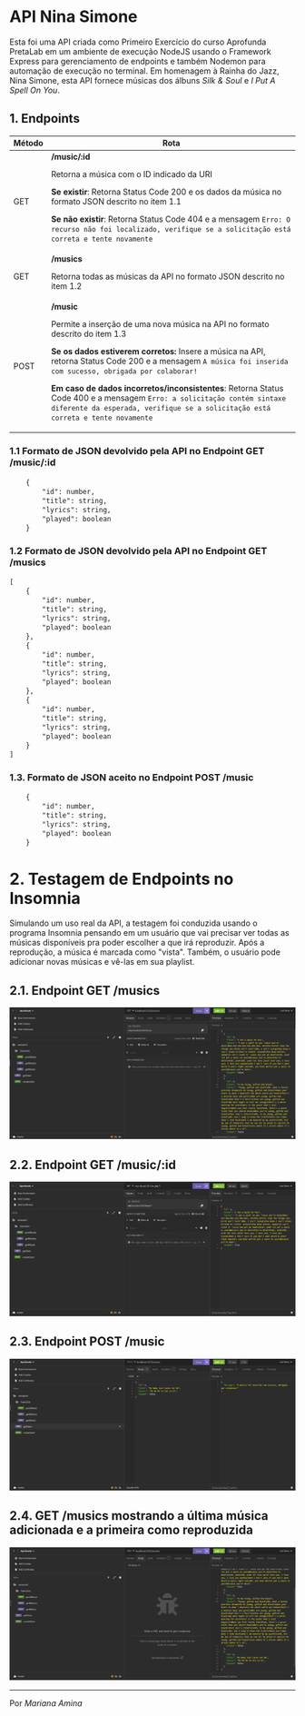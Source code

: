 # API Nina Simone

Esta foi uma API criada como Primeiro Exercício do curso Aprofunda PretaLab em um ambiente de execução NodeJS usando o Framework Express para gerenciamento de endpoints e também Nodemon para automação de execução no terminal. Em homenagem à Rainha do Jazz, Nina Simone, esta API fornece músicas dos álbuns *Silk & Soul* e *I Put A Spell On You*.

## 1. Endpoints

| Método   | Rota  |
|--------  |----- |
| GET      | **/music/:id** <p>Retorna a música com o ID indicado da URI</p> <p>**Se existir**: Retorna Status Code 200 e os dados da música no formato JSON descrito no item 1.1</p> <p>**Se não existir**: Retorna Status Code 404 e a mensagem ```Erro: O recurso não foi localizado, verifique se a solicitação está correta e tente novamente```</p>  
| GET    | **/musics** <p>Retorna todas as músicas da API no formato JSON descrito no item 1.2</p>
| POST   | **/music** <p>Permite a inserção de uma nova música na API no formato descrito do item 1.3</p><p>**Se os dados estiverem corretos:** Insere a música na API, retorna Status Code 200 e a mensagem ```A música foi inserida com sucesso, obrigada por colaborar!```</p> <p>**Em caso de dados incorretos/inconsistentes**: Retorna Status Code 400 e a mensagem  ```Erro: a solicitação contém sintaxe diferente da esperada, verifique se a solicitação está correta e tente novamente```</p>

### 1.1 Formato de JSON devolvido pela API no Endpoint GET /music/:id

```
    {
        "id": number,
        "title": string,
        "lyrics": string,
        "played": boolean
    }
```

### 1.2 Formato de JSON devolvido pela API no Endpoint GET /musics

```
[
    {
        "id": number,
        "title": string,
        "lyrics": string,
        "played": boolean
    },
    {
        "id": number,
        "title": string,
        "lyrics": string,
        "played": boolean
    },
    {
        "id": number,
        "title": string,
        "lyrics": string,
        "played": boolean
    }    
]

```

### 1.3. Formato de JSON aceito no Endpoint POST /music

```
    {
        "id": number,
        "title": string,
        "lyrics": string,
        "played": boolean
    }  

```

# 2. Testagem de Endpoints no Insomnia

Simulando um uso real da API, a testagem foi conduzida usando o programa Insomnia pensando em um usuário que vai precisar ver todas as músicas disponíveis pra poder escolher a que irá reproduzir. Após a reprodução, a música é marcada como "vista". Também, o usuário pode adicionar novas músicas e vê-las em sua playlist.

## 2.1. Endpoint GET /musics

 ![Testagem do Endpoint GET /musics](./images/getMusics.png)

## 2.2. Endpoint GET /music/:id

![Testagem do Endpoint GET /music/:id](./images/getMusic.png)

## 2.3. Endpoint POST /music

![Testagem do Endpoint POST /music](./images/postMusic.png)

## 2.4. GET /musics mostrando a última música adicionada e a primeira como reproduzida

![Endpoint GET /musics](./images/getMusics2.png)



---------

Por *Mariana Amina* 